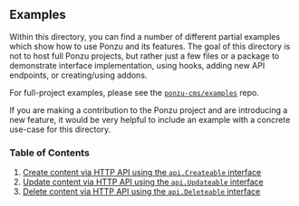 ## Examples

Within this directory, you can find a number of different partial examples which
show how to use Ponzu and its features. The goal of this directory is not to host 
full Ponzu projects, but rather just a few files or a package to demonstrate interface 
implementation, using hooks, adding new API endpoints, or creating/using addons.

For full-project examples, please see the [`ponzu-cms/examples`](https://github.com/ponzu-cms/examples) repo.

If you are making a contribution to the Ponzu project and are introducing a new
feature, it would be very helpful to include an example with a concrete use-case 
for this directory. 

### Table of Contents
1. [Create content via HTTP API using the `api.Createable` interface](https://github.com/timezstyle/ponzu/tree/master/examples/createable)
2. [Update content via HTTP API using the `api.Updateable` interface](https://github.com/timezstyle/ponzu/tree/master/examples/updateable)
3. [Delete content via HTTP API using the `api.Deleteable` interface](https://github.com/timezstyle/ponzu/tree/master/examples/deleteable)
